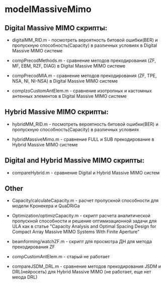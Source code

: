 # modelMassiveMimo

## Digital Massive MIMO скрипты:

* digitalMM_RID.m - посмотреть вероятность битовой ошибки(BER) и пропускную способность(Capacity) в различных условиях в Digital Massive MIMO системе

* compPrecodMethods.m - сравнение методов прекодирования (ZF, MF, EBM, RZF, DIAG) в  Digital Massive MIMO системе

* compPrecodMIA.m - сравнение методов прекодирования (ZF, TPE, NSA, NI, NI-NSA) в  Digital Massive MIMO системе

* compIzoCustomAntElem.m - сравнение изотропных и кастомных антенных элементов в  Digital Massive MIMO системе

## Hybrid Massive MIMO скрипты:

* hybridMM_RID.m - посмотреть вероятность битовой ошибки(BER) и пропускную способность(Capacity) в различных условиях

* hybridMassiveMimo.m - сравнение FULL и SUB прекодирование в Hybrid Massive MIMO системе

## Digital and Hybrid  Massive MIMO скрипты:

* compareHybrid.m - сравнение Digital и Hybrid Massive MIMO систем

## Other

* Capacity/calculateCapacity.m - расчет пропускной способности для модели Кронекера и QuaDRiGa

* Optimization/optimizCapacity.m - скрипт расчета аналитической пропускной способности и решение оптимизационной задачи для ULA как в статье
"Capacity Analysis and Optimal Spacing Design for Compact Array Massive MIMO Systems With Finite Aperture"

* beamforming/watchZF.m - скрипт для просмотра ДН для метода прекодирования ZF

* compCustomAntElem.m - старый не работает 
 
* compareJSDM_DRL.m - сравнение методов прекодирования JSDM и DRL(нейросеть) для Hybrid Massive MIMO (не работает, еще нет меода DRL)


